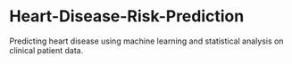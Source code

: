 # Heart-Disease-Risk-Prediction
Predicting heart disease using machine learning and statistical analysis on clinical patient data.
